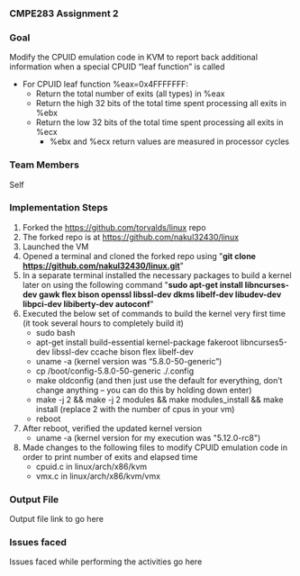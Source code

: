 ### **CMPE283 Assignment 2**

### **Goal**

Modify the CPUID emulation code in KVM to report back additional information when a special CPUID “leaf function” is called
- For CPUID leaf function %eax=0x4FFFFFFF:
    - Return the total number of exits (all types) in %eax
    - Return the high 32 bits of the total time spent processing all exits in %ebx
    - Return the low 32 bits of the total time spent processing all exits in %ecx
        - %ebx and %ecx return values are measured in processor cycles

### **Team Members**

Self

### **Implementation Steps**

1. Forked the https://github.com/torvalds/linux repo
2. The forked repo is at https://github.com/nakul32430/linux
3. Launched the VM
4. Opened a terminal and cloned the forked repo using "**git clone https://github.com/nakul32430/linux.git**"
5. In a separate terminal installed the necessary packages to build a kernel later on using the following command "**sudo apt-get install libncurses-dev gawk flex bison openssl libssl-dev dkms libelf-dev libudev-dev libpci-dev libiberty-dev autoconf**"
6. Executed the below set of commands to build the kernel very first time (it took several hours to completely build it)
    - sudo bash
    - apt-get install build-essential kernel-package fakeroot libncurses5-dev libssl-dev ccache bison flex libelf-dev
    - uname -a (kernel version was “5.8.0-50-generic”)
    - cp /boot/config-5.8.0-50-generic ./.config
    - make oldconfig (and then just use the default for everything, don’t change anything – you can do this by holding down enter)
    - make -j 2 && make -j 2 modules && make modules_install && make install (replace 2 with the number of cpus in your vm)
    - reboot
7. After reboot, verified the updated kernel version
    - uname -a (kernel version for my execution was "5.12.0-rc8")
8. Made changes to the following files to modify CPUID emulation code in order to print number of exits and elapsed time
    - cpuid.c in linux/arch/x86/kvm
    - vmx.c in linux/arch/x86/kvm/vmx


### **Output File**

Output file link to go here

### **Issues faced**

Issues faced while performing the activities go here